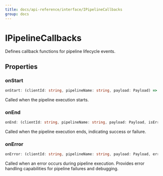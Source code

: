 ```yaml
---
title: docs/api-reference/interface/IPipelineCallbacks
group: docs
---
```


# IPipelineCallbacks

Defines callback functions for pipeline lifecycle events.

## Properties

### onStart

```ts
onStart: (clientId: string, pipelineName: string, payload: Payload) => void
```

Called when the pipeline execution starts.

### onEnd

```ts
onEnd: (clientId: string, pipelineName: string, payload: Payload, isError: boolean) => void
```

Called when the pipeline execution ends, indicating success or failure.

### onError

```ts
onError: (clientId: string, pipelineName: string, payload: Payload, error: Error) => void
```

Called when an error occurs during pipeline execution.
Provides error handling capabilities for pipeline failures and debugging.
